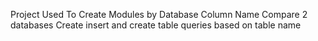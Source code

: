 Project Used To Create Modules by Database Column Name
Compare 2 databases
Create insert and create table queries based on table name
